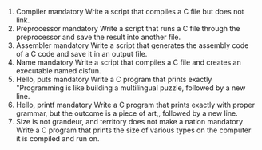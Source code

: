 1. Compiler
mandatory
Write a script that compiles a C file but does not link.
0. Preprocessor
mandatory
Write a script that runs a C file through the preprocessor and save the result into another file.
2. Assembler
mandatory
Write a script that generates the assembly code of a C code and save it in an output file.
3. Name
mandatory
Write a script that compiles a C file and creates an executable named cisfun.
4. Hello, puts
mandatory
Write a C program that prints exactly "Programming is like building a multilingual puzzle, followed by a new line.
5. Hello, printf
mandatory
Write a C program that prints exactly with proper grammar, but the outcome is a piece of art,, followed by a new line.
6. Size is not grandeur, and territory does not make a nation
mandatory
Write a C program that prints the size of various types on the computer it is compiled and run on.
